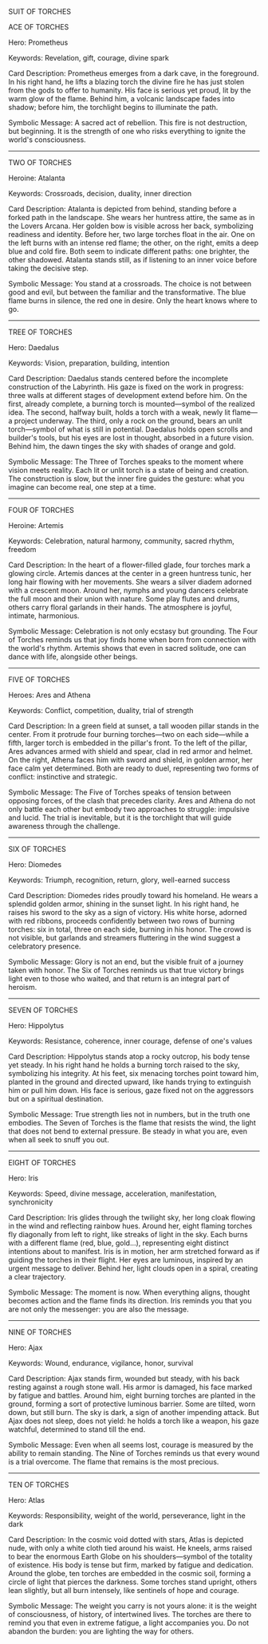 SUIT OF TORCHES

ACE OF TORCHES

Hero: Prometheus

Keywords: Revelation, gift, courage, divine spark

Card Description: 
Prometheus emerges from a dark cave, in the foreground. In his right hand, he lifts a blazing torch the divine fire he has just stolen from the gods to offer to humanity. His face is serious yet proud, lit by the warm glow of the flame. Behind him, a volcanic landscape fades into shadow; before him, the torchlight begins to illuminate the path.

Symbolic Message: 
A sacred act of rebellion. This fire is not destruction, but beginning. It is the strength of one who risks everything to ignite the world's consciousness.


---

TWO OF TORCHES

Heroine: Atalanta

Keywords: Crossroads, decision, duality, inner direction

Card Description: 
Atalanta is depicted from behind, standing before a forked path in the landscape. She wears her huntress attire, the same as in the Lovers Arcana. Her golden bow is visible across her back, symbolizing readiness and identity. Before her, two large torches float in the air. One on the left burns with an intense red flame; the other, on the right, emits a deep blue and cold fire. Both seem to indicate different paths: one brighter, the other shadowed. Atalanta stands still, as if listening to an inner voice before taking the decisive step.

Symbolic Message: 
You stand at a crossroads. The choice is not between good and evil, but between the familiar and the transformative. The blue flame burns in silence, the red one in desire. Only the heart knows where to go.


---

TREE OF TORCHES

Hero: Daedalus

Keywords: Vision, preparation, building, intention

Card Description: 
Daedalus stands centered before the incomplete construction of the Labyrinth. His gaze is fixed on the work in progress: three walls at different stages of development extend before him. On the first, already complete, a burning torch is mounted—symbol of the realized idea. The second, halfway built, holds a torch with a weak, newly lit flame—a project underway. The third, only a rock on the ground, bears an unlit torch—symbol of what is still in potential. Daedalus holds open scrolls and builder's tools, but his eyes are lost in thought, absorbed in a future vision. Behind him, the dawn tinges the sky with shades of orange and gold.

Symbolic Message: 
The Three of Torches speaks to the moment where vision meets reality. Each lit or unlit torch is a state of being and creation. The construction is slow, but the inner fire guides the gesture: what you imagine can become real, one step at a time.


---

FOUR OF TORCHES

Heroine: Artemis

Keywords: Celebration, natural harmony, community, sacred rhythm, freedom

Card Description: 
In the heart of a flower-filled glade, four torches mark a glowing circle. Artemis dances at the center in a green huntress tunic, her long hair flowing with her movements. She wears a silver diadem adorned with a crescent moon. Around her, nymphs and young dancers celebrate the full moon and their union with nature. Some play flutes and drums, others carry floral garlands in their hands. The atmosphere is joyful, intimate, harmonious.

Symbolic Message: 
Celebration is not only ecstasy but grounding. The Four of Torches reminds us that joy finds home when born from connection with the world's rhythm. Artemis shows that even in sacred solitude, one can dance with life, alongside other beings.


---

FIVE OF TORCHES

Heroes: Ares and Athena

Keywords: Conflict, competition, duality, trial of strength

Card Description: 
In a green field at sunset, a tall wooden pillar stands in the center. From it protrude four burning torches—two on each side—while a fifth, larger torch is embedded in the pillar's front. To the left of the pillar, Ares advances armed with shield and spear, clad in red armor and helmet. On the right, Athena faces him with sword and shield, in golden armor, her face calm yet determined. Both are ready to duel, representing two forms of conflict: instinctive and strategic.

Symbolic Message: 
The Five of Torches speaks of tension between opposing forces, of the clash that precedes clarity. Ares and Athena do not only battle each other but embody two approaches to struggle: impulsive and lucid. The trial is inevitable, but it is the torchlight that will guide awareness through the challenge.


---

SIX OF TORCHES

Hero: Diomedes

Keywords: Triumph, recognition, return, glory, well-earned success

Card Description: 
Diomedes rides proudly toward his homeland. He wears a splendid golden armor, shining in the sunset light. In his right hand, he raises his sword to the sky as a sign of victory. His white horse, adorned with red ribbons, proceeds confidently between two rows of burning torches: six in total, three on each side, burning in his honor. The crowd is not visible, but garlands and streamers fluttering in the wind suggest a celebratory presence.

Symbolic Message: 
Glory is not an end, but the visible fruit of a journey taken with honor. The Six of Torches reminds us that true victory brings light even to those who waited, and that return is an integral part of heroism.


---

SEVEN OF TORCHES

Hero: Hippolytus

Keywords: Resistance, coherence, inner courage, defense of one's values

Card Description: 
Hippolytus stands atop a rocky outcrop, his body tense yet steady. In his right hand he holds a burning torch raised to the sky, symbolizing his integrity. At his feet, six menacing torches point toward him, planted in the ground and directed upward, like hands trying to extinguish him or pull him down. His face is serious, gaze fixed not on the aggressors but on a spiritual destination.

Symbolic Message: 
True strength lies not in numbers, but in the truth one embodies. The Seven of Torches is the flame that resists the wind, the light that does not bend to external pressure. Be steady in what you are, even when all seek to snuff you out.


---

EIGHT OF TORCHES

Hero: Iris

Keywords: Speed, divine message, acceleration, manifestation, synchronicity

Card Description: 
Iris glides through the twilight sky, her long cloak flowing in the wind and reflecting rainbow hues. Around her, eight flaming torches fly diagonally from left to right, like streaks of light in the sky. Each burns with a different flame (red, blue, gold...), representing eight distinct intentions about to manifest. Iris is in motion, her arm stretched forward as if guiding the torches in their flight. Her eyes are luminous, inspired by an urgent message to deliver. Behind her, light clouds open in a spiral, creating a clear trajectory.

Symbolic Message: 
The moment is now. When everything aligns, thought becomes action and the flame finds its direction. Iris reminds you that you are not only the messenger: you are also the message.


---

NINE OF TORCHES

Hero: Ajax

Keywords: Wound, endurance, vigilance, honor, survival

Card Description: 
Ajax stands firm, wounded but steady, with his back resting against a rough stone wall. His armor is damaged, his face marked by fatigue and battles. Around him, eight burning torches are planted in the ground, forming a sort of protective luminous barrier. Some are tilted, worn down, but still burn. The sky is dark, a sign of another impending attack. But Ajax does not sleep, does not yield: he holds a torch like a weapon, his gaze watchful, determined to stand till the end.

Symbolic Message: 
Even when all seems lost, courage is measured by the ability to remain standing. The Nine of Torches reminds us that every wound is a trial overcome. The flame that remains is the most precious.


---

TEN OF TORCHES

Hero: Atlas

Keywords: Responsibility, weight of the world, perseverance, light in the dark

Card Description: 
In the cosmic void dotted with stars, Atlas is depicted nude, with only a white cloth tied around his waist. He kneels, arms raised to bear the enormous Earth Globe on his shoulders—symbol of the totality of existence. His body is tense but firm, marked by fatigue and dedication. Around the globe, ten torches are embedded in the cosmic soil, forming a circle of light that pierces the darkness. Some torches stand upright, others lean slightly, but all burn intensely, like sentinels of hope and courage.

Symbolic Message: 
The weight you carry is not yours alone: it is the weight of consciousness, of history, of intertwined lives. The torches are there to remind you that even in extreme fatigue, a light accompanies you. Do not abandon the burden: you are lighting the way for others.

